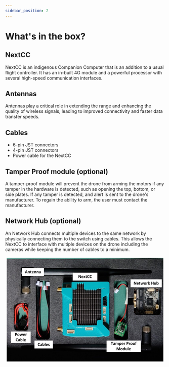 ```yaml
---
sidebar_position: 2
---
```


# What's in the box?

## NextCC

NextCC is an indigenous Companion Computer that is an addition to a usual flight controller. It has an in-built 4G
module and a powerful processor with several high-speed communication interfaces.

## Antennas

Antennas play a critical role in extending the range and enhancing the quality of wireless signals, leading to improved
connectivity and faster data transfer speeds.

## Cables

- 6-pin JST connectors
- 4-pin JST connectors
- Power cable for the NextCC

## Tamper Proof module (optional)

A tamper-proof module will prevent the drone from arming the motors if any tamper in the hardware is detected, such as
opening the top, bottom, or side plates. If any tamper is detected, and alert is sent to the drone's manufacturer. To
regain the ability to arm, the user must contact the manufacturer.

## Network Hub (optional)

An Network Hub connects multiple devices to the same network by physically connecting them to the switch using cables.
This allows the NextCC to interface with multiple devices on the drone including the cameras while keeping the number of
cables to a minimum.

![What's in the box](./img/whats-in-the-box.jpg)
